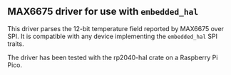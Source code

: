MAX6675 driver for use with `embedded_hal`
------------------------------------------

This driver parses the 12-bit temperature field reported by MAX6675 over SPI.
It is compatible with any device implementing the `embedded_hal` SPI traits.

The driver has been tested with the rp2040-hal crate on a Raspberry Pi Pico.
